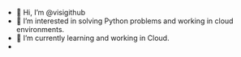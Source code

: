 - 👋 Hi, I’m @visigithub
- 👀 I’m interested in solving Python problems and working in cloud environments.
- 🌱 I’m currently learning and working in Cloud.
- 

<!---
visit GitHub/visit GitHub is a ✨ special ✨ repository because its `README.md` (this file) appears on your GitHub profile.
You can click the Preview link to take a look at your changes.
--->
